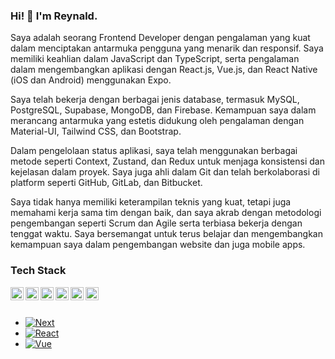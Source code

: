 ### Hi! 👋 I'm Reynald.
Saya adalah seorang Frontend Developer dengan pengalaman yang kuat dalam menciptakan antarmuka pengguna yang menarik dan responsif. Saya memiliki keahlian dalam JavaScript dan TypeScript, serta pengalaman dalam mengembangkan aplikasi dengan React.js, Vue.js, dan React Native (iOS dan Android) menggunakan Expo.

Saya telah bekerja dengan berbagai jenis database, termasuk MySQL, PostgreSQL, Supabase, MongoDB, dan Firebase. Kemampuan saya dalam merancang antarmuka yang estetis didukung oleh pengalaman dengan Material-UI, Tailwind CSS, dan Bootstrap.

Dalam pengelolaan status aplikasi, saya telah menggunakan berbagai metode seperti Context, Zustand, dan Redux untuk menjaga konsistensi dan kejelasan dalam proyek. Saya juga ahli dalam Git dan telah berkolaborasi di platform seperti GitHub, GitLab, dan Bitbucket.

Saya tidak hanya memiliki keterampilan teknis yang kuat, tetapi juga memahami kerja sama tim dengan baik, dan saya akrab dengan metodologi pengembangan seperti Scrum dan Agile serta terbiasa bekerja dengan tenggat waktu. Saya bersemangat untuk terus belajar dan mengembangkan kemampuan saya dalam pengembangan website dan juga mobile apps.

### Tech Stack
  <a href="#"><img align="left" alt="JavaScript" title="JavaScript" width="21px" src="https://upload.wikimedia.org/wikipedia/commons/9/99/Unofficial_JavaScript_logo_2.svg" /></a>
  <a href="https://nodejs.org/"><img align="left" alt="NodeJS" title="NodeJS" width="21px" src="https://seeklogo.com/images/N/nodejs-logo-FBE122E377-seeklogo.com.png" /></a>
  <a href="https://reactjs.org/"><img align="left" alt="React" title="React" width="21px" src="https://cdn.worldvectorlogo.com/logos/react-2.svg" /></a>
  <a href="https://www.mysql.com/"><img align="left" alt="Next" title="Next (Mysql database)" width="21px" src="https://cdn-icons-png.flaticon.com/512/5968/5968313.png" /></a>
  <a href="#"><img align="left" alt="Html" title="Html (HTML)" width="21px" src="https://cdn-icons-png.flaticon.com/512/143/143655.png" /></a>
  <a href="#"><img align="left" alt="CSS" title="CSS (CSS)" width="21px" src="https://cdn-icons-png.flaticon.com/512/732/732190.png" /></a>
  <br>
  <br>
* [![Next][Next.js]][Next-url]
* [![React][React.js]][React-url]
* [![Vue][Vue.js]][Vue-url]
  

[Next.js]: https://img.shields.io/badge/next.js-000000?style=for-the-badge&logo=nextdotjs&logoColor=white
[Next-url]: https://nextjs.org/
[React.js]: https://img.shields.io/badge/React-20232A?style=for-the-badge&logo=react&logoColor=61DAFB
[React-url]: https://reactjs.org/
[Vue.js]: https://img.shields.io/badge/Vue.js-35495E?style=for-the-badge&logo=vuedotjs&logoColor=4FC08D
[Vue-url]: https://vuejs.org/

